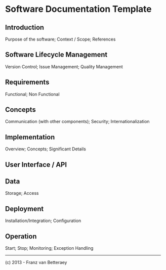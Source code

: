 # Software Documentation Template

## Introduction
Purpose of the software; Context / Scope; References

## Software Lifecycle Management
Version Control; Issue Management; Quality Management

## Requirements
Functional; Non Functional

## Concepts
Communication (with other components); Security; Internationalization 

## Implementation
Overview; Concepts; Significant Details

## User Interface / API

## Data
Storage; Access

## Deployment
Installation/Integration; Configuration

## Operation
Start; Stop; Monitoring; Exception Handling

---
(c) 2013 - Franz van Betteraey
